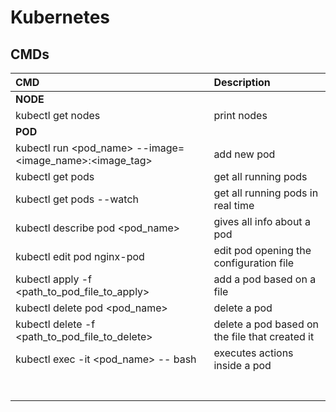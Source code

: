 # Kubernetes

## CMDs

| CMD | Description |
|:-------------|:-------------|
| **NODE** |
| kubectl get nodes | print nodes |
| **POD** |
| kubectl run <pod_name> --image=<image_name>:<image_tag> | add new pod |
| kubectl get pods | get all running pods |
| kubectl get pods --watch | get all running pods in real time |
| kubectl describe pod <pod_name> | gives all info about a pod |
| kubectl edit pod nginx-pod | edit pod opening the configuration file |
| kubectl apply -f <path_to_pod_file_to_apply> | add a pod based on a file |
| kubectl delete pod <pod_name> | delete a pod |
| kubectl delete -f <path_to_pod_file_to_delete> | delete a pod based on the file that created it |
| kubectl exec -it <pod_name> -- bash | executes actions inside a pod |
|  |  |
|  |  |
|  |  |
|  |  |
|  |  |
|  |  |
|  |  |
